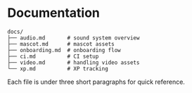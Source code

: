 # Documentation

```
docs/
├── audio.md       # sound system overview
├── mascot.md      # mascot assets
├── onboarding.md  # onboarding flow
├── ci.md          # CI setup
├── video.md       # handling video assets
└── xp.md          # XP tracking
```

Each file is under three short paragraphs for quick reference.

